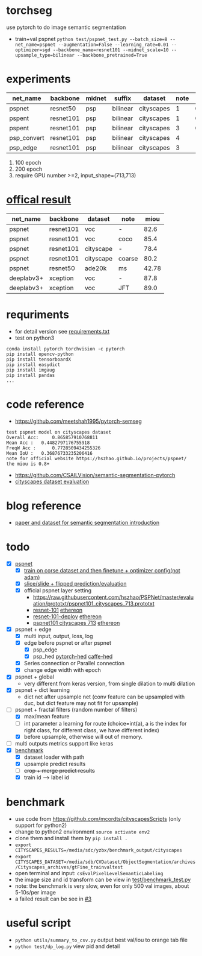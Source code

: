 # torchseg
use pytorch to do image semantic segmentation
- train+val pspnet ```python test/pspnet_test.py --batch_size=8 --net_name=pspnet --augmentation=False --learning_rate=0.01 --optimizer=sgd --backbone_name=resnet101 --midnet_scale=10 --upsample_type=bilinear --backbone_pretrained=True```

# experiments
| net_name    | backbone  | midnet | suffix   | dataset    | note | miou(t/v) |
| --------    | --------- | ------ | -------- | ---------- | ---- | --------- |
| pspnet      | resnet50  | psp    | bilinear | cityscapes |  1   | 0.6/0.5   |
| pspent      | resnet101 | psp    | bilinear | cityscapes |  1   | 0.75/0.47 |
| pspent      | resnet101 | psp    | bilinear | cityscapes |  3   | 0.80/0.50 |
| psp_convert | resnet101 | psp    | bilinear | cityscapes |  4   | -/- |
| psp_edge    | resnet101 | psp    | bilinear | cityscapes |  3   | -/- |

1. 100 epoch
3. 200 epoch
4. require GPU number >=2, input_shape=(713,713)

# [offical result](https://hszhao.github.io/projects/pspnet/)
| net_name | backbone | dataset | note | miou |
| -------- | -------- | ------- | ---- | ---- |
| pspnet   |resnet101 | voc     | -    | 82.6 |
| pspnet   |resnet101 | voc     | coco | 85.4 |
| pspnet   |resnet101 |cityscape| -    | 78.4 |
| pspnet   |resnet101 |cityscape|coarse| 80.2 |
| pspnet   |resnet50  |ade20k   | ms   | 42.78|
|deeplabv3+|xception  | voc     | -    | 87.8 |
|deeplabv3+|xception  | voc     | JFT  | 89.0 |

# requriments
- for detail version see [requirements.txt](requirements.txt)
- test on python3
```
conda install pytorch torchvision -c pytorch
pip install opencv-python
pip install tensorboardX
pip install easydict
pip install imgaug
pip install pandas
...
```

# code reference
- https://github.com/meetshah1995/pytorch-semseg
```
test pspnet model on cityscapes dataset
Overall Acc: 	 0.865857910768811
Mean Acc : 	 0.4482797176755918
FreqW Acc : 	 0.7728509434255326
Mean IoU : 	 0.36876733235206416
note for official website https://hszhao.github.io/projects/pspnet/
the miou is 0.8+
```
- https://github.com/CSAILVision/semantic-segmentation-pytorch
- [cityscapes dataset evaluation](https://github.com/mcordts/cityscapesScripts)

# blog reference
- [paper and dataset for semantic segmentation introduction](https://meetshah1995.github.io/semantic-segmentation/deep-learning/pytorch/visdom/2017/06/01/semantic-segmentation-over-the-years.html#sec_datasets)

# todo
- [x] [pspnet](models/pspnet.py)
    - [x] [train on corse dataset and then finetune + optimizer config(not adam)](https://github.com/ZijunDeng/pytorch-semantic-segmentation/issues/6)
    - [x] [slice/slide + flipped prediction/evaluation](https://github.com/Vladkryvoruchko/PSPNet-Keras-tensorflow/issues/12)
    - [x] official pspnet layer setting
        - https://raw.githubusercontent.com/hszhao/PSPNet/master/evaluation/prototxt/pspnet101_cityscapes_713.prototxt
        - [resnet-101](https://dgschwend.github.io/netscope/#/gist/d9f00f2a9703e66c56ae7f2cca970e85) [ethereon](https://ethereon.github.io/netscope/#/gist/d9f00f2a9703e66c56ae7f2cca970e85)
        - [resnet-101-deploy](https://dgschwend.github.io/netscope/#/gist/ace481c81a5faea2a04d5e49dca09150) [ethereon](https://ethereon.github.io/netscope/#/gist/ace481c81a5faea2a04d5e49dca09150)
        - [pspnet101 cityscapes 713](https://dgschwend.github.io/netscope/#/gist/3266b24bf7d2705ae3929b2408774d79) [ethereon](https://ethereon.github.io/netscope/#/gist/3266b24bf7d2705ae3929b2408774d79)
- [x] pspnet + edge
    - [x] multi input, output, loss, log
    - [x] edge before pspnet or after pspnet
        - [x] psp_edge
        - [x] psp_hed [pytorch-hed](https://github.com/buntyke/pytorch-hed/blob/master/model.py) [caffe-hed](https://ethereon.github.io/netscope/#/gist/cc277790d05d8d87d131d222a6b7f613)
    - [x] Series connection or Parallel connection
    - [x] change edge width with epoch
- [x] pspnet + global
    - very different from keras version, from single dilation to multi dilation
- [x] pspnet + dict learning
    - dict net after upsample net (conv feature can be upsampled with duc, but dict feature may not fit for upsample)
- [ ] pspnet + fractal filters (random number of filters)
    - [x] max/mean feature
    - [ ] int parameter a learning for route (choice=int(a), a is the index for right class, for different class, we have different index)
    - [x] before upsample, otherwise will out of memory.
- [ ] multi outputs metrics support like keras
- [x] [benchmark](test/benchmark_test.py)
    - [x] dataset loader with path
    - [x] upsample predict results
    - [ ] ~~crop + merge predict results~~
    - [x] train id --> label id
    
# benchmark
- use code from https://github.com/mcordts/cityscapesScripts (only support for python2)
- change to python2 environment `source activate env2`
- clone them and install them by `pip install .`
- `export CITYSCAPES_RESULTS=/media/sdc/yzbx/benchmark_output/cityscapes`
- `export CITYSCAPES_DATASET=/media/sdb/CVDataset/ObjectSegmentation/archives/Cityscapes_archives/gtFine_trainvaltest`
- open terminal and input: `csEvalPixelLevelSemanticLabeling`
- the image size and id transform can be view in [test/benchmark_test.py](test/benchmark_test.py)
- note: the benchmark is very slow, even for only 500 val images, about 5-10s/per image
- a failed result can be see in [#3](https://github.com/ISCAS007/torchseg/issues/3)

# useful script
- `python utils/summary_to_csv.py` output best val/iou to orange tab file
- `python test/dp_log.py` view pid and detail
